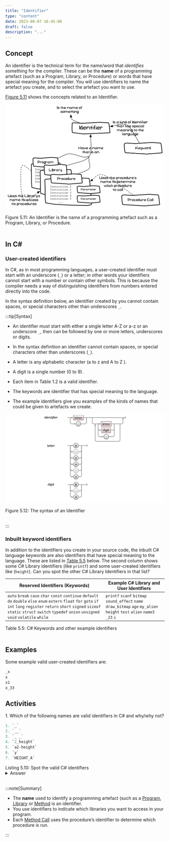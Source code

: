 ```yaml
---
title: "Identifier"
type: "content"
date: 2023-08-07 16:45:00
draft: false
description: "..."
---
```


## Concept

An identifier is the technical term for the name/word that *identifies* something for the compiler. These can be the **name** of a programming artefact (such as a Program, Library, or Procedure) or words that have special meaning for the compiler. You will use identifiers to name the artefact you create, and to select the artefact you want to use.

[Figure 5.11](#FigureIdentifier) shows the concepts related to an Identifier.

<a id="FigureIdentifier"></a>

![Figure 5.11 An Identifier is the name of a programming artefact such as a Program, Library, or Procedure.](./images/program-creation/Identifier.png "An Identifier is the name of a programming artefact such as a Program, Library, or Procedure.")
<div class="caption"><span class="caption-figure-nbr">Figure 5.11: </span>An Identifier is the name of a programming artefact such as a Program, Library, or Procedure.</div><br/>


## In C#

### User-created identifiers

In C#, as in most programming languages, <span class="review">a user-created</span> identifier must start with an underscore (`_`) or a letter; in other words your identifiers cannot start with a number or contain other symbols. This is because the compiler needs a way of distinguishing identifiers from numbers entered directly into the code.

In the syntax definition below, an identifier <span class="review">created by you</span> cannot contain spaces, or special characters other than underscores `_`.


:::tip[Syntax]
- An identifier must start with either a single letter A-Z or a-z or an underscore <code>_</code>, then can be followed by one or more letters, underscores or digits.

- In the syntax definition an identifier cannot contain spaces, or special characters other than underscores (`_`).
- A letter is any alphabetic character (a to z and A to Z ).
- A digit is a single number (0 to 9).
- Each item in Table 1.2 is a valid identifier.
- The keywords are identifier that has special meaning to the language.
- The example identifiers give you examples of the kinds of names that could be given to artefacts we create.

<a id="FigureIdentifierSyntax"></a>

![Figure 5.12 The syntax of an Identifier.](./images/program-creation/IdentifierSyntax.png "The syntax of an Identifier")
<div class="caption"><span class="caption-figure-nbr">Figure 5.12: </span>The syntax of an Identifier</div><br/>

:::


### Inbuilt keyword identifiers

<span class="review">In addition to the identifiers you create in your source code, the inbuilt C# language keywords</span> are also identifiers that have special meaning to the language. These are listed in [Table 5.5](#TableKeywords) below. <span class="review">The second column shows some C# Library identifiers (like <code>printf</code>) and some user-created identifiers like (<code>height</code>). Can you spot the other C# Library Identifiers in that list?</span>




<a id="TablePermittedOperators"></a>

| Reserved Identifiers (Keywords) | Example C# Library and User Identifiers
----------------------------------|----------------------------
|  `auto` `break` `case` `char` `const` `continue` `default` `do` `double` `else` `enum`                  `extern` `float` `for` `goto` `if` `int` `long` `register` `return` `short` `signed` `sizeof` `static` `struct` `switch` `typedef` `union` `unsigned` `void` `volatile` `while` | `printf` `scanf` `bitmap` `sound_effect` `name` `draw_bitmap` `age` `my_alien` `height` `test` `alien` `name3` `_23` `i`

<div class="caption"><span class="caption-figure-nbr">Table 5.5: </span> C# Keywords and other example identifiers</div><br/>

## Examples

<span class="review">Some example valid user-created identifiers are:</span>

```csharp
_x
x
x1
x_33
```


## Activities
<span class="review">
1. Which of the following names are valid identifiers in C# and why/why not?

```csharp
1. `_`
2. `__`
3. `_ _`
4. `2_height`
5. `a2-height`
6. `y`
7. `HEIGHT_A`
```
<div class="caption"><span class="caption-figure-nbr">Listing 5.10: </span>Spot the valid C# identifiers</div>
<details class="review">
  <summary role="button">Answer</summary>
  <ul>
    <li><strong>Line 1: </strong>A single underscore is a valid ientifier</code></li>
    <li><strong>Line 2: </strong>Two consecutive underscores are a valid identifier</li>
    <li><strong>Line 3: </strong>This identifier is invalid because it contains spaces</li>
    <li><strong>Line 4: </strong>This identifier is invalid because it begins with a digit.</li>
    <li><strong>Line 5: </strong>This identifier is invalid because it contains a hyphen.</li>
    <li><strong>Line 6: </strong>A single character is a valid identifier</li>
    <li><strong>Line 7: </strong>This is a valid identifier because it begins with a letter and contains only letters and underscores (all valid)</li>
  </ul>
</details>
</span>
<br>

:::note[Summary]

- The **name** used to identify a programming artefact (such as a [Program](#program), [Library](#library) or [Method](../3-method) is an identifier.
- You use identifiers to indicate which libraries you want to access in your program.
- Each [Method Call](../2-method-call) uses the procedure’s identifier to determine which procedure is run.

:::


